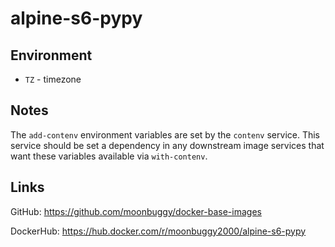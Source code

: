 # alpine-s6-pypy

## Environment
*   `TZ`          - timezone

## Notes
The `add-contenv` environment variables are set by the `contenv` service. This service should be set a dependency in any downstream image services that want these variables available via `with-contenv`.

## Links
GitHub: <https://github.com/moonbuggy/docker-base-images>

DockerHub: <https://hub.docker.com/r/moonbuggy2000/alpine-s6-pypy>

